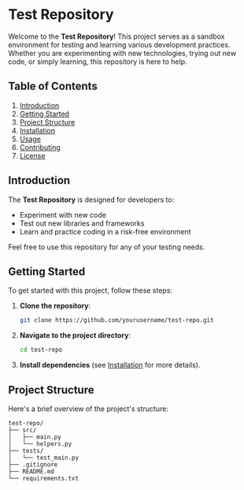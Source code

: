 # **Test Repository**

Welcome to the **Test Repository**! This project serves as a sandbox environment for testing and learning various development practices. Whether you are experimenting with new technologies, trying out new code, or simply learning, this repository is here to help.

## **Table of Contents**

1. [Introduction](#introduction)
2. [Getting Started](#getting-started)
3. [Project Structure](#project-structure)
4. [Installation](#installation)
5. [Usage](#usage)
6. [Contributing](#contributing)
7. [License](#license)

## **Introduction**

The **Test Repository** is designed for developers to:
- Experiment with new code
- Test out new libraries and frameworks
- Learn and practice coding in a risk-free environment

Feel free to use this repository for any of your testing needs.

## **Getting Started**

To get started with this project, follow these steps:

1. **Clone the repository**:
    ```bash
    git clone https://github.com/yourusername/test-repo.git
    ```

2. **Navigate to the project directory**:
    ```bash
    cd test-repo
    ```

3. **Install dependencies** (see [Installation](#installation) for more details).

## **Project Structure**

Here's a brief overview of the project's structure:

```plaintext
test-repo/
├── src/
│   ├── main.py
│   └── helpers.py
├── tests/
│   └── test_main.py
├── .gitignore
├── README.md
└── requirements.txt
